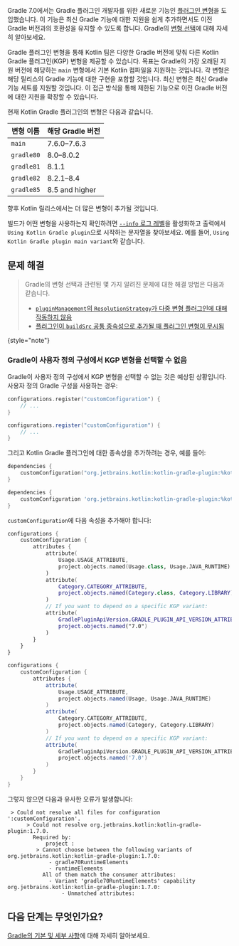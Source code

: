 [//]: # (title: Gradle 플러그인 변형 지원)

Gradle 7.0에서는 Gradle 플러그인 개발자를 위한 새로운 기능인 [플러그인 변형](https://docs.gradle.org/7.0/userguide/implementing_gradle_plugins.html#plugin-with-variants)을 도입했습니다. 이 기능은 최신 Gradle 기능에 대한 지원을 쉽게 추가하면서도 이전 Gradle 버전과의 호환성을 유지할 수 있도록 합니다. Gradle의 [변형 선택](https://docs.gradle.org/current/userguide/variant_model.html)에 대해 자세히 알아보세요.

Gradle 플러그인 변형을 통해 Kotlin 팀은 다양한 Gradle 버전에 맞춰 다른 Kotlin Gradle 플러그인(KGP) 변형을 제공할 수 있습니다. 목표는 Gradle의 가장 오래된 지원 버전에 해당하는 `main` 변형에서 기본 Kotlin 컴파일을 지원하는 것입니다. 각 변형은 해당 릴리스의 Gradle 기능에 대한 구현을 포함할 것입니다. 최신 변형은 최신 Gradle 기능 세트를 지원할 것입니다. 이 접근 방식을 통해 제한된 기능으로 이전 Gradle 버전에 대한 지원을 확장할 수 있습니다.

현재 Kotlin Gradle 플러그인의 변형은 다음과 같습니다.

| 변형 이름      | 해당 Gradle 버전 |
|----------------|-------------------------------|
| `main`         | 7.6.0–7.6.3                   |
| `gradle80`     | 8.0–8.0.2                     |
| `gradle81`     | 8.1.1                         |
| `gradle82`     | 8.2.1–8.4                     |
| `gradle85`     | 8.5 and higher                |

향후 Kotlin 릴리스에서는 더 많은 변형이 추가될 것입니다.

빌드가 어떤 변형을 사용하는지 확인하려면 [`--info` 로그 레벨](https://docs.gradle.org/current/userguide/logging.html#sec:choosing_a_log_level)을 활성화하고 출력에서 `Using Kotlin Gradle plugin`으로 시작하는 문자열을 찾아보세요. 예를 들어, `Using Kotlin Gradle plugin main variant`와 같습니다.

## 문제 해결

> Gradle의 변형 선택과 관련된 몇 가지 알려진 문제에 대한 해결 방법은 다음과 같습니다.
> * [`pluginManagement`의 `ResolutionStrategy`가 다중 변형 플러그인에 대해 작동하지 않음](https://github.com/gradle/gradle/issues/20545)
> * [플러그인이 `buildSrc` 공통 종속성으로 추가될 때 플러그인 변형이 무시됨](https://github.com/gradle/gradle/issues/20847)
>
{style="note"}

### Gradle이 사용자 정의 구성에서 KGP 변형을 선택할 수 없음

Gradle이 사용자 정의 구성에서 KGP 변형을 선택할 수 없는 것은 예상된 상황입니다. 사용자 정의 Gradle 구성을 사용하는 경우:

<tabs group="build-script">
<tab title="Kotlin" group-key="kotlin">

```kotlin
configurations.register("customConfiguration") {
    // ...
}
```

</tab>
<tab title="Groovy" group-key="groovy">

```groovy
configurations.register("customConfiguration") {
    // ...
}
```

</tab>
</tabs>

그리고 Kotlin Gradle 플러그인에 대한 종속성을 추가하려는 경우, 예를 들어:

<tabs group="build-script">
<tab title="Kotlin" group-key="kotlin">

```kotlin
dependencies {
    customConfiguration("org.jetbrains.kotlin:kotlin-gradle-plugin:%kotlinVersion%")
}
```

</tab>
<tab title="Groovy" group-key="groovy">

```groovy
dependencies {
    customConfiguration 'org.jetbrains.kotlin:kotlin-gradle-plugin:%kotlinVersion%'
}
```

</tab>
</tabs>

`customConfiguration`에 다음 속성을 추가해야 합니다:

<tabs group="build-script">
<tab title="Kotlin" group-key="kotlin">

```kotlin
configurations {
    customConfiguration {
        attributes {
            attribute(
                Usage.USAGE_ATTRIBUTE,
                project.objects.named(Usage.class, Usage.JAVA_RUNTIME)
            )
            attribute(
                Category.CATEGORY_ATTRIBUTE,
                project.objects.named(Category.class, Category.LIBRARY)
            )
            // If you want to depend on a specific KGP variant:
            attribute(
                GradlePluginApiVersion.GRADLE_PLUGIN_API_VERSION_ATTRIBUTE,
                project.objects.named("7.0")
            )
        }
    }
}
```

</tab>
<tab title="Groovy" group-key="groovy">

```groovy
configurations {
    customConfiguration {
        attributes {
            attribute(
                Usage.USAGE_ATTRIBUTE,
                project.objects.named(Usage, Usage.JAVA_RUNTIME)
            )
            attribute(
                Category.CATEGORY_ATTRIBUTE,
                project.objects.named(Category, Category.LIBRARY)
            )
            // If you want to depend on a specific KGP variant:
            attribute(
                GradlePluginApiVersion.GRADLE_PLUGIN_API_VERSION_ATTRIBUTE,
                project.objects.named('7.0')
            )
        }
    }
}
```

</tab>
</tabs>

그렇지 않으면 다음과 유사한 오류가 발생합니다:

```none
 > Could not resolve all files for configuration ':customConfiguration'.
      > Could not resolve org.jetbrains.kotlin:kotlin-gradle-plugin:1.7.0.
        Required by:
            project :
         > Cannot choose between the following variants of org.jetbrains.kotlin:kotlin-gradle-plugin:1.7.0:
             - gradle70RuntimeElements
             - runtimeElements
           All of them match the consumer attributes:
             - Variant 'gradle70RuntimeElements' capability org.jetbrains.kotlin:kotlin-gradle-plugin:1.7.0:
                 - Unmatched attributes:
```

## 다음 단계는 무엇인가요?

[Gradle의 기본 및 세부 사항](https://docs.gradle.org/current/userguide/userguide.html)에 대해 자세히 알아보세요.